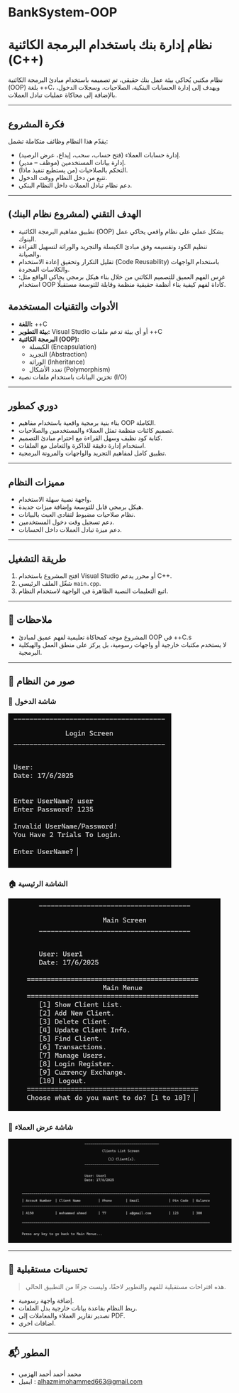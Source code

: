 # BankSystem-OOP
#  نظام إدارة بنك باستخدام البرمجة الكائنية (C++)

نظام مكتبي يُحاكي بيئة عمل بنك حقيقي، تم تصميمه باستخدام مبادئ البرمجة الكائنية (OOP) بلغة ++C، ويهدف إلى إدارة الحسابات البنكية، الصلاحيات، وسجلات الدخول، بالإضافة إلى محاكاة عمليات تبادل العملات.

---

##  فكرة المشروع

يقدّم هذا النظام وظائف متكاملة تشمل:

- إدارة حسابات العملاء (فتح حساب، سحب، إيداع، عرض الرصيد).
- إدارة بيانات المستخدمين (موظف – مدير).
- التحكم بالصلاحيات (من يستطيع تنفيذ ماذا).
- تتبع من دخل النظام ووقت الدخول.
- دعم نظام تبادل العملات داخل النظام البنكي.

---

## الهدف التقني (لمشروع نظام البنك)
- تطبيق مفاهيم البرمجة الكائنية (OOP) بشكل عملي على نظام واقعي يحاكي عمل البنوك.
- تنظيم الكود وتقسيمه وفق مبادئ الكبسلة والتجريد والوراثة لتسهيل القراءة والصيانة.
- تقليل التكرار وتحقيق إعادة الاستخدام (Code Reusability) باستخدام الواجهات والكلاسات المجردة.
- غرس الفهم العميق للتصميم الكائني من خلال بناء هيكل برمجي يحاكي الواقع مثل:
    استخدام OOP كأداة لفهم كيفية بناء أنظمة حقيقية منظمة وقابلة للتوسعة مستقبلًا.

##  الأدوات والتقنيات المستخدمة

- **اللغة:** ++C
- **بيئة التطوير:** Visual Studio أو أي بيئة تدعم ملفات ++C
- **البرمجة الكائنية (OOP):**
  - الكبسلة (Encapsulation)
  - التجريد (Abstraction)
  - الوراثة (Inheritance)
  - تعدد الأشكال (Polymorphism)
- تخزين البيانات باستخدام ملفات نصية (I/O)

---

##  دوري كمطور

- بناء بنية برمجية واقعية باستخدام مفاهيم OOP الكاملة.
- تصميم كائنات منظمة تمثل العملاء والمستخدمين والصلاحيات.
- كتابة كود نظيف وسهل القراءة مع احترام مبادئ التصميم.
- استخدام إدارة دقيقة للذاكرة والتعامل مع الملفات.
- تطبيق كامل لمفاهيم التجريد والواجهات والمرونة البرمجية.

---

##  مميزات النظام

- واجهة نصية سهلة الاستخدام.
- هيكل برمجي قابل للتوسعة وإضافة ميزات جديدة.
- نظام صلاحيات مضبوط لتفادي العبث بالبيانات.
- دعم تسجيل وقت دخول المستخدمين.
- دعم ميزة تبادل العملات داخل الحسابات.

---

##  طريقة التشغيل

1. افتح المشروع باستخدام Visual Studio أو محرر يدعم C++.
2. شغّل الملف الرئيسي `main.cpp`.
3. اتبع التعليمات النصية الظاهرة في الواجهة لاستخدام النظام.

---

## 📌 ملاحظات

- المشروع موجه كمحاكاة تعليمية لفهم عميق لمبادئ OOP في ++C.s
- لا يستخدم مكتبات خارجية أو واجهات رسومية، بل يركز على منطق العمل والهيكلية البرمجية.

---

## 📸 صور من النظام

### 🔐 شاشة الدخول
![شاشة الدخول](screenshots/login.png)

### 🏠 الشاشة الرئيسية
![الشاشة الرئيسية](screenshots/MainMenu.png)

### 👥 شاشة عرض العملاء
![شاشة عرض العملاء](screenshots/showClient.png)

---

## 🚀 تحسينات مستقبلية

> هذه اقتراحات مستقبلية للفهم والتطوير لاحقًا، وليست جزءًا من التطبيق الحالي.

- إضافة واجهة رسومية.
- ربط النظام بقاعدة بيانات خارجية بدل الملفات.
- تصدير تقارير العملاء والمعاملات إلى PDF.
- اضافات اخرى.

---


## 📬 المطور

- محمد أحمد أحمد الهزمي
- ايميل : alhazmimohammed663@gmail.com
